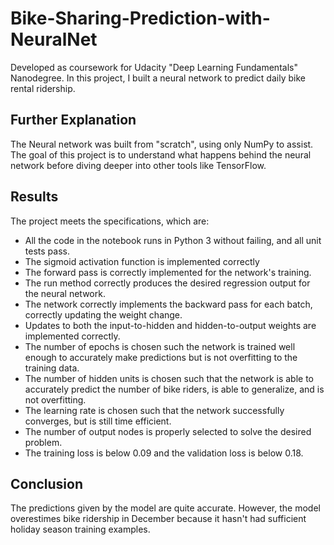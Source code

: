 # Bike-Sharing-Prediction-with-NeuralNet
Developed as coursework for Udacity "Deep Learning Fundamentals" Nanodegree.
In this project, I built a neural network to predict daily bike rental ridership.

## Further Explanation
The Neural network was built from "scratch", using only NumPy to assist. The goal of this project is to understand what happens behind the neural network before diving deeper into other tools like TensorFlow.

## Results
The project meets the specifications, which are:
- All the code in the notebook runs in Python 3 without failing, and all unit tests pass.
- The sigmoid activation function is implemented correctly
- The forward pass is correctly implemented for the network's training.
- The run method correctly produces the desired regression output for the neural network.
- The network correctly implements the backward pass for each batch, correctly updating the weight change.
- Updates to both the input-to-hidden and hidden-to-output weights are implemented correctly.
- The number of epochs is chosen such the network is trained well enough to accurately make predictions but is not overfitting to the training data.
- The number of hidden units is chosen such that the network is able to accurately predict the number of bike riders, is able to generalize, and is not overfitting.
- The learning rate is chosen such that the network successfully converges, but is still time efficient.
- The number of output nodes is properly selected to solve the desired problem.
- The training loss is below 0.09 and the validation loss is below 0.18.

## Conclusion
The predictions given by the model are quite accurate. However, the model overestimes bike ridership in December because it hasn't had sufficient holiday season training examples.